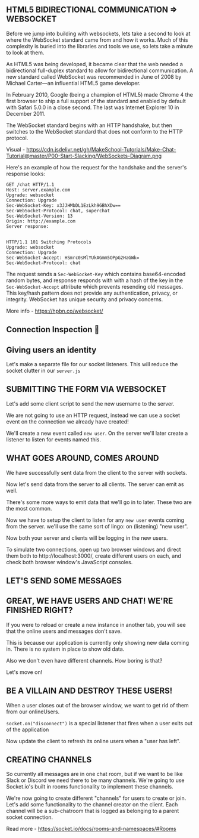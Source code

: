 ## HTML5 BIDIRECTIONAL COMMUNICATION => WEBSOCKET
Before we jump into building with websockets, lets take a second to look at where the WebSocket standard came from and how it works. Much of this complexity is buried into the libraries and tools we use, so lets take a minute to look at them.

As HTML5 was being developed, it became clear that the web needed a bidirectional full-duplex standard to allow for bidirectional communication. A new standard called WebSocket was recommended in June of 2008 by Michael Carter—an influential HTML5 game developer.

In February 2010, Google (being a champion of HTML5) made Chrome 4 the first browser to ship a full support of the standard and enabled by default with Safari 5.0.0 in a close second. The last was Internet Explorer 10 in December 2011.

The WebSocket standard begins with an HTTP handshake, but then switches to the WebSocket standard that does not conform to the HTTP protocol.

Visual - https://cdn.jsdelivr.net/gh/MakeSchool-Tutorials/Make-Chat-Tutorial@master/P00-Start-Slacking/WebSockets-Diagram.png

Here's an example of how the request for the handshake and the server's response looks:
```
GET /chat HTTP/1.1
Host: server.example.com
Upgrade: websocket
Connection: Upgrade
Sec-WebSocket-Key: x3JJHMbDL1EzLkh9GBhXDw==
Sec-WebSocket-Protocol: chat, superchat
Sec-WebSocket-Version: 13
Origin: http://example.com
Server response:
```
```

HTTP/1.1 101 Switching Protocols
Upgrade: websocket
Connection: Upgrade
Sec-WebSocket-Accept: HSmrc0sMlYUkAGmm5OPpG2HaGWk=
Sec-WebSocket-Protocol: chat
```

The request sends a `Sec-WebSocket-Key` which contains base64-encoded random bytes, and response responds with with a hash of the key in the `Sec-WebSocket-Accept` attribute which prevents resending old messages. This key/hash pattern does not provide any authentication, privacy, or integrity. WebSocket has unique security and privacy concerns.

More info - https://hpbn.co/websocket/


## Connection Inspection 🧐
<!-- The socket.io npm module automatically sets up a /socket.io/socket.io.js path in your project to the socket.io frontend JavaScript. So we can update our handlebars to require the client-side socket.io script. -->

## Giving users an identity

Let's make a separate file for our socket listeners.  This will reduce the socket clutter in our `server.js`

## SUBMITTING THE FORM VIA WEBSOCKET
Let's add some client script to send the new username to the server.

We are not going to use an HTTP request, instead we can use a socket event on the connection we already have created! 

We'll create a new event called `new user`. On the server we'll later create a listener to listen for events named this.

## WHAT GOES AROUND, COMES AROUND

We have successfully sent data from the client to the server with sockets.

Now let's send data from the server to all clients. The server can emit as well.

There's some more ways to emit data that we'll go in to later. These two are the most common.

Now we have to setup the client to listen for any `new user` events coming from the server. we'll use the same sort of lingo: on (listening) "new user".

Now both your server and clients will be logging in the new users.

To simulate two connections, open up two browser windows and direct them both to http://localhost:3000/, create different users on each, and check both browser window's JavaScript consoles.

## LET'S SEND SOME MESSAGES

## GREAT, WE HAVE USERS AND CHAT! WE'RE FINISHED RIGHT?

If you were to reload or create a new instance in another tab, you will see that the online users and messages don't save.

This is because our application is currently only showing new data coming in. There is no system in place to show old data.

Also we don't even have different channels. How boring is that?

Let's move on!

## BE A VILLAIN AND DESTROY THESE USERS!
When a user closes out of the browser window, we want to get rid of them from our onlineUsers.

`socket.on("disconnect")` is a special listener that fires when a user exits out of the application

Now update the client to refresh its online users when a "user has left".

## CREATING CHANNELS

So currently all messages are in one chat room, but if we want to be like Slack or Discord we need there to be many channels. We're going to use Socket.io's built in rooms functionality to implement these channels.

We're now going to create different "channels" for users to create or join. Let's add some functionality to the channel creator on the client. Each channel will be a sub-chatroom that is logged as belonging to a parent socket connection.

Read more - https://socket.io/docs/rooms-and-namespaces/#Rooms